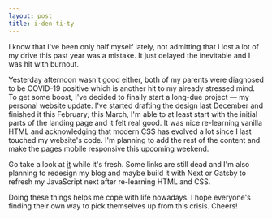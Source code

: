 ```yaml
---
layout: post
title: i·den·ti·ty
---
```


I know that I've been only half myself lately, not admitting that I lost a lot of my drive this past year was a mistake. It just delayed the inevitable and I was hit with burnout.

Yesterday afternoon wasn't good either, both of my parents were diagnosed to be COVID-19 positive which is another hit to my already stressed mind. To get some boost, I've decided to finally start a long-due project — my personal website update. I've started drafting the design last December and finished it this February; this March, I'm able to at least start with the initial parts of the landing page and it felt real good. It was nice re-learning vanilla HTML and acknowledging that modern CSS has evolved a lot since I last touched my website's code. I'm planning to add the rest of the content and make the pages mobile responsive this upcoming weekend.

Go take a look at [it](https://nardsparagas.com/) while it's fresh. Some links are still dead and I'm also planning to redesign my blog and maybe build it with Next or Gatsby to refresh my JavaScript next after re-learning HTML and CSS.

Doing these things helps me cope with life nowadays. I hope everyone's finding their own way to pick themselves up from this crisis. Cheers!
